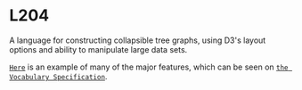 # L204
A language for constructing collapsible tree graphs, using D3's layout options and ability to manipulate large data sets.

[`Here`](http://www.graffiticode.com/item?id=473683) is an example of many of the major features, which can be seen on [`the Vocabulary Specification`](https://github.com/artcompiler/L204/wiki/Vocabulary-Specification).
